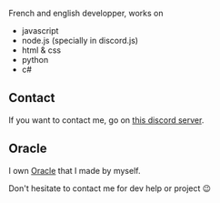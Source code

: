 French and english developper, works on
* javascript
* node.js (specially in discord.js)
* html & css
* python
* c#

## Contact
If you want to contact me, go on [this discord server](https://discord.gg/fHyN5w84g6).

## Oracle
I own [Oracle](https://github.com/BotOracle/Documentation) that I made by myself.

Don't hesitate to contact me for dev help or project :wink:
